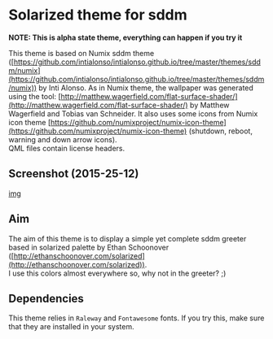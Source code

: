 # Solarized theme for sddm

**NOTE: This is alpha state theme, everything can happen if you try it**

This theme is based on Numix sddm theme
([https://github.com/intialonso/intialonso.github.io/tree/master/themes/sddm/numix](https://github.com/intialonso/intialonso.github.io/tree/master/themes/sddm/numix))
by Inti Alonso.  As in Numix theme, the wallpaper was generated using the tool:
[http://matthew.wagerfield.com/flat-surface-shader/](http://matthew.wagerfield.com/flat-surface-shader/)
by Matthew Wagerfield and Tobias van Schneider. It also uses some icons from
Numix icon theme [https://github.com/numixproject/numix-icon-theme](https://github.com/numixproject/numix-icon-theme)
(shutdown, reboot, warning and down arrow icons).  
QML files contain license headers.  

## Screenshot (2015-25-12)

[img](solarized_sddm_theme.png)

## Aim
The aim of this theme is to display a simple yet complete sddm greeter based in
solarized palette by Ethan Schoonover
([http://ethanschoonover.com/solarized](http://ethanschoonover.com/solarized)).  
I use this colors almost everywhere so, why not in the greeter? ;)

## Dependencies
This theme relies in `Raleway` and `Fontawesome` fonts. If you try this, make sure
that they are installed in your system.
